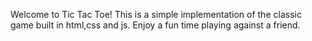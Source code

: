 
Welcome to Tic Tac Toe! This is a simple implementation of the classic game built in html,css and js. Enjoy a fun time playing against a friend.
